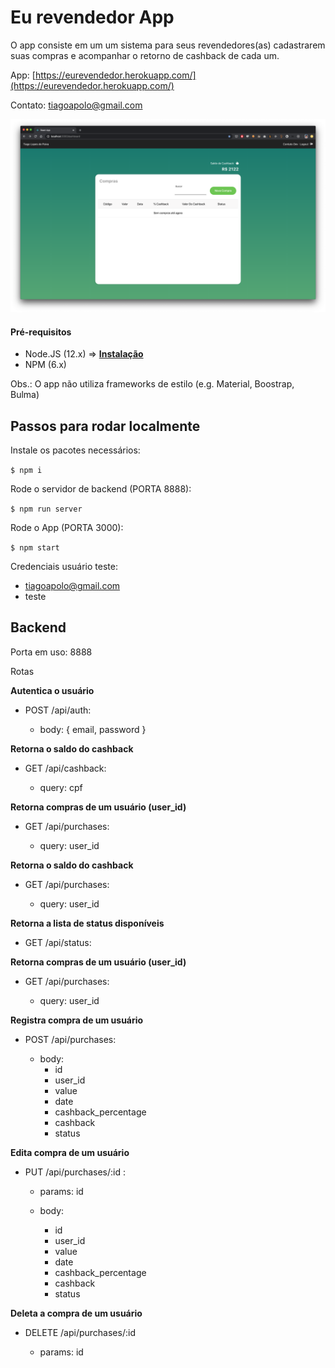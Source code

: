 # Eu revendedor App

O app consiste em um um sistema para seus revendedores(as) cadastrarem suas compras e acompanhar o retorno de cashback de cada um.

App: [https://eurevendedor.herokuapp.com/](https://eurevendedor.herokuapp.com/)

Contato: tiagoapolo@gmail.com

![App Screenshot](./app-image.png)

#### Pré-requisitos

- Node.JS (12.x) => [**Instalação**](https://nodejs.org/en/download/)
- NPM (6.x)

Obs.: O app não utiliza frameworks de estilo (e.g. Material, Boostrap, Bulma)


## Passos para rodar localmente

Instale os pacotes necessários:

`$ npm i`

Rode o servidor de backend (PORTA 8888):

`$ npm run server`


Rode o App (PORTA 3000):

`$ npm start`


Credenciais usuário teste:

- tiagoapolo@gmail.com
- teste


## Backend

Porta em uso: 8888

Rotas

**Autentica o usuário**

- POST /api/auth:

  - body: { email, password } 

**Retorna o saldo do cashback**

- GET /api/cashback:
  
  - query: cpf

**Retorna compras de um usuário (user_id)**

- GET /api/purchases:
  
  - query: user_id


**Retorna o saldo do cashback**

- GET /api/purchases:
  
  - query: user_id

**Retorna a lista de status disponíveis**

- GET /api/status:
  

**Retorna compras de um usuário (user_id)**

- GET /api/purchases:
  
  - query: user_id

**Registra compra de um usuário**

- POST /api/purchases:
  
  - body: 
      - id
      - user_id
      - value
      - date
      - cashback_percentage
      - cashback
      - status  

**Edita compra de um usuário**

- PUT /api/purchases/:id :

  - params: id
  
  - body: 
      - id
      - user_id
      - value
      - date
      - cashback_percentage
      - cashback
      - status  

**Deleta a compra de um usuário**

- DELETE /api/purchases/:id

  - params: id
